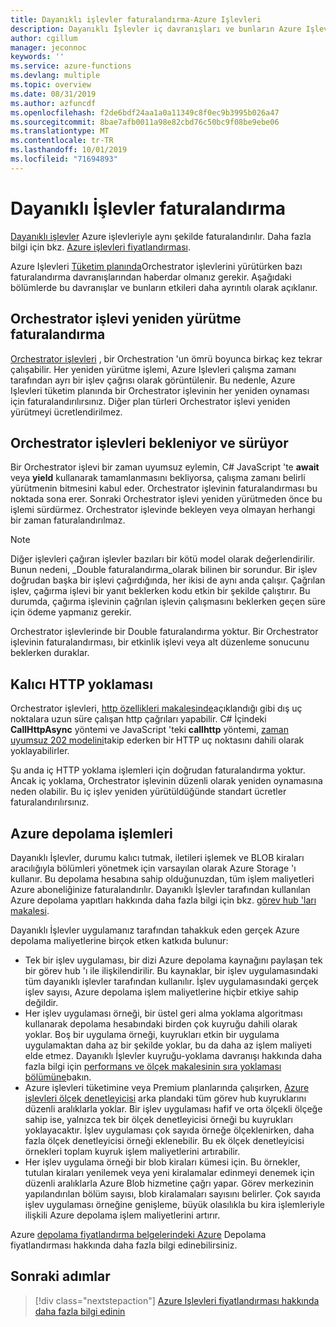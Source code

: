 ```yaml
---
title: Dayanıklı işlevler faturalandırma-Azure Işlevleri
description: Dayanıklı İşlevler iç davranışları ve bunların Azure Işlevleri için faturalandırmayı nasıl etkilediği hakkında bilgi edinin.
author: cgillum
manager: jeconnoc
keywords: ''
ms.service: azure-functions
ms.devlang: multiple
ms.topic: overview
ms.date: 08/31/2019
ms.author: azfuncdf
ms.openlocfilehash: f2de6bdf24aa1a0a11349c8f0ec9b3995b026a47
ms.sourcegitcommit: 8bae7afb0011a98e82cbd76c50bc9f08be9ebe06
ms.translationtype: MT
ms.contentlocale: tr-TR
ms.lasthandoff: 10/01/2019
ms.locfileid: "71694893"
---
```

# <a name="durable-functions-billing"></a>Dayanıklı İşlevler faturalandırma

[Dayanıklı işlevler](durable-functions-overview.md) Azure işlevleriyle aynı şekilde faturalandırılır. Daha fazla bilgi için bkz. [Azure işlevleri fiyatlandırması](https://azure.microsoft.com/pricing/details/functions/).

Azure Işlevleri [Tüketim planında](../functions-scale.md#consumption-plan)Orchestrator işlevlerini yürütürken bazı faturalandırma davranışlarından haberdar olmanız gerekir. Aşağıdaki bölümlerde bu davranışlar ve bunların etkileri daha ayrıntılı olarak açıklanır.

## <a name="orchestrator-function-replay-billing"></a>Orchestrator işlevi yeniden yürütme faturalandırma

[Orchestrator işlevleri](durable-functions-orchestrations.md) , bir Orchestration 'un ömrü boyunca birkaç kez tekrar çalışabilir. Her yeniden yürütme işlemi, Azure Işlevleri çalışma zamanı tarafından ayrı bir işlev çağrısı olarak görüntülenir. Bu nedenle, Azure Işlevleri tüketim planında bir Orchestrator işlevinin her yeniden oynaması için faturalandırılırsınız. Diğer plan türleri Orchestrator işlevi yeniden yürütmeyi ücretlendirilmez.

## <a name="awaiting-and-yielding-in-orchestrator-functions"></a>Orchestrator işlevleri bekleniyor ve sürüyor

Bir Orchestrator işlevi bir zaman uyumsuz eylemin, C# JavaScript 'te **await** veya **yield** kullanarak tamamlanmasını bekliyorsa, çalışma zamanı belirli yürütmenin bitmesini kabul eder. Orchestrator işlevinin faturalandırması bu noktada sona erer. Sonraki Orchestrator işlevi yeniden yürütmeden önce bu işlemi sürdürmez. Orchestrator işlevinde bekleyen veya olmayan herhangi bir zaman faturalandırılmaz.

> [!NOTE]
> Diğer işlevleri çağıran işlevler bazıları bir kötü model olarak değerlendirilir. Bunun nedeni, _Double faturalandırma_olarak bilinen bir sorundur. Bir işlev doğrudan başka bir işlevi çağırdığında, her ikisi de aynı anda çalışır. Çağrılan işlev, çağırma işlevi bir yanıt beklerken kodu etkin bir şekilde çalıştırır. Bu durumda, çağırma işlevinin çağrılan işlevin çalışmasını beklerken geçen süre için ödeme yapmanız gerekir.
>
> Orchestrator işlevlerinde bir Double faturalandırma yoktur. Bir Orchestrator işlevinin faturalandırması, bir etkinlik işlevi veya alt düzenleme sonucunu beklerken duraklar.

## <a name="durable-http-polling"></a>Kalıcı HTTP yoklaması

Orchestrator işlevleri, [http özellikleri makalesinde](durable-functions-http-features.md)açıklandığı gibi dış uç noktalara uzun süre çalışan http çağrıları yapabilir. C# İçindeki **CallHttpAsync** yöntemi ve JavaScript 'teki **callhttp** yöntemi, [zaman uyumsuz 202 modelini](durable-functions-http-features.md#http-202-handling)takip ederken bir HTTP uç noktasını dahili olarak yoklayabilirler.

Şu anda iç HTTP yoklama işlemleri için doğrudan faturalandırma yoktur. Ancak iç yoklama, Orchestrator işlevinin düzenli olarak yeniden oynamasına neden olabilir. Bu iç işlev yeniden yürütüldüğünde standart ücretler faturalandırılırsınız.

## <a name="azure-storage-transactions"></a>Azure depolama işlemleri

Dayanıklı İşlevler, durumu kalıcı tutmak, iletileri işlemek ve BLOB kiraları aracılığıyla bölümleri yönetmek için varsayılan olarak Azure Storage 'ı kullanır. Bu depolama hesabına sahip olduğunuzdan, tüm işlem maliyetleri Azure aboneliğinize faturalandırılır. Dayanıklı İşlevler tarafından kullanılan Azure depolama yapıtları hakkında daha fazla bilgi için bkz. [görev hub 'ları makalesi](durable-functions-task-hubs.md).

Dayanıklı İşlevler uygulamanız tarafından tahakkuk eden gerçek Azure depolama maliyetlerine birçok etken katkıda bulunur:

* Tek bir işlev uygulaması, bir dizi Azure depolama kaynağını paylaşan tek bir görev hub 'ı ile ilişkilendirilir. Bu kaynaklar, bir işlev uygulamasındaki tüm dayanıklı işlevler tarafından kullanılır. İşlev uygulamasındaki gerçek işlev sayısı, Azure depolama işlem maliyetlerine hiçbir etkiye sahip değildir.
* Her işlev uygulaması örneği, bir üstel geri alma yoklama algoritması kullanarak depolama hesabındaki birden çok kuyruğu dahili olarak yoklar. Boş bir uygulama örneği, kuyrukları etkin bir uygulama uygulamaktan daha az bir şekilde yoklar, bu da daha az işlem maliyeti elde etmez. Dayanıklı İşlevler kuyruğu-yoklama davranışı hakkında daha fazla bilgi için [performans ve ölçek makalesinin sıra yoklaması bölümüne](durable-functions-perf-and-scale.md#queue-polling)bakın.
* Azure işlevleri tüketimine veya Premium planlarında çalışırken, [Azure işlevleri ölçek denetleyicisi](../functions-scale.md#how-the-consumption-and-premium-plans-work) arka plandaki tüm görev hub kuyruklarını düzenli aralıklarla yoklar. Bir işlev uygulaması hafif ve orta ölçekli ölçeğe sahip ise, yalnızca tek bir ölçek denetleyicisi örneği bu kuyrukları yoklayacaktır. İşlev uygulaması çok sayıda örneğe ölçeklenirken, daha fazla ölçek denetleyicisi örneği eklenebilir. Bu ek ölçek denetleyicisi örnekleri toplam kuyruk işlem maliyetlerini artırabilir.
* Her işlev uygulama örneği bir blob kiraları kümesi için. Bu örnekler, tutulan kiraları yenilemek veya yeni kiralamalar edinmeyi denemek için düzenli aralıklarla Azure Blob hizmetine çağrı yapar. Görev merkezinin yapılandırılan bölüm sayısı, blob kiralamaları sayısını belirler. Çok sayıda işlev uygulaması örneğine genişleme, büyük olasılıkla bu kira işlemleriyle ilişkili Azure depolama işlem maliyetlerini artırır.

Azure [depolama fiyatlandırma belgelerindeki Azure](https://azure.microsoft.com/pricing/details/storage/) Depolama fiyatlandırması hakkında daha fazla bilgi edinebilirsiniz. 

## <a name="next-steps"></a>Sonraki adımlar

> [!div class="nextstepaction"]
> [Azure Işlevleri fiyatlandırması hakkında daha fazla bilgi edinin](https://azure.microsoft.com/pricing/details/functions/)
